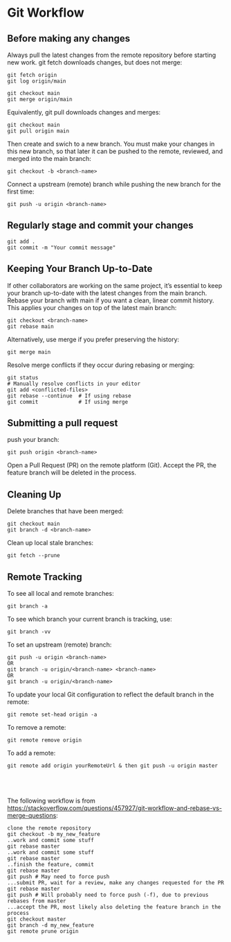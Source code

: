 # Git Workflow

## Before making any changes
Always pull the latest changes from the remote repository before starting new work. 
git fetch downloads changes, but does not merge:
```
git fetch origin
git log origin/main
```
```
git checkout main
git merge origin/main
```
Equivalently, git pull downloads changes and merges:
```
git checkout main
git pull origin main
```
Then create and swich to a new branch. You must make your changes in this new branch, so that later it can be pushed to the remote, reviewed, and merged into the main branch:
```
git checkout -b <branch-name>
```
Connect a upstream (remote) branch while pushing the new branch for the first time:
```
git push -u origin <branch-name>
```

## Regularly stage and commit your changes
```
git add .
git commit -m "Your commit message"
```

## Keeping Your Branch Up-to-Date
If other collaborators are working on the same project, it’s essential to keep your branch up-to-date with the latest changes from the main branch.
Rebase your branch with main if you want a clean, linear commit history. This applies your changes on top of the latest main branch:
```
git checkout <branch-name>
git rebase main
```
Alternatively, use merge if you prefer preserving the history:
```
git merge main
```
Resolve merge conflicts if they occur during rebasing or merging:
```
git status
# Manually resolve conflicts in your editor
git add <conflicted-files>
git rebase --continue  # If using rebase
git commit             # If using merge
```

## Submitting a pull request
push your branch:
```
git push origin <branch-name>
```
Open a Pull Request (PR) on the remote platform (Git). Accept the PR, the feature branch will be deleted in the process.

## Cleaning Up
Delete branches that have been merged:
```
git checkout main
git branch -d <branch-name>
```
Clean up local stale branches:
```
git fetch --prune
```

## Remote Tracking
To see all local and remote branches:
```
git branch -a
```
To see which branch your current branch is tracking, use:
```
git branch -vv
```
To set an upstream (remote) branch:
```
git push -u origin <branch-name>
OR
git branch -u origin/<branch-name> <branch-name>
OR
git branch -u origin/<branch-name>
```
To update your local Git configuration to reflect the default branch in the remote:
```
git remote set-head origin -a
```
To remove a remote:
```
git remote remove origin
```
To add a remote:
```
git remote add origin yourRemoteUrl & then git push -u origin master
```

\
\
\
The following workflow is from https://stackoverflow.com/questions/457927/git-workflow-and-rebase-vs-merge-questions:
```
clone the remote repository
git checkout -b my_new_feature
..work and commit some stuff
git rebase master
..work and commit some stuff
git rebase master
..finish the feature, commit
git rebase master
git push # May need to force push
...submit PR, wait for a review, make any changes requested for the PR
git rebase master
git push # Will probably need to force push (-f), due to previous rebases from master
...accept the PR, most likely also deleting the feature branch in the process
git checkout master
git branch -d my_new_feature
git remote prune origin
```
